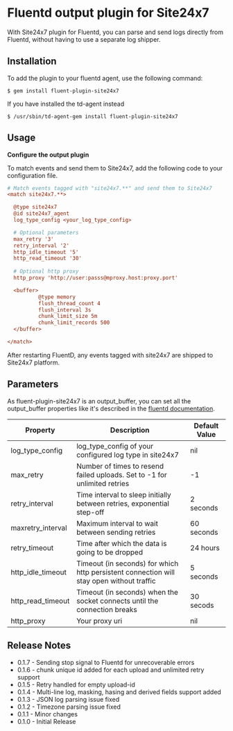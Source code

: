 # Fluentd output plugin for Site24x7

With Site24x7 plugin for Fluentd, you can parse and send logs directly from Fluentd, without having to use a separate log shipper.


## Installation

To add the plugin to your fluentd agent, use the following command:

```
$ gem install fluent-plugin-site24x7
```
If you have installed the td-agent instead

```
$ /usr/sbin/td-agent-gem install fluent-plugin-site24x7
```

## Usage

**Configure the output plugin**

To match events and send them to Site24x7, add the following code to your configuration file.

```cfg
# Match events tagged with "site24x7.**" and send them to Site24x7
<match site24x7.**>

  @type site24x7
  @id site24x7_agent
  log_type_config <your_log_type_config>

  # Optional parameters
  max_retry '3'
  retry_interval '2'
  http_idle_timeout '5'
  http_read_timeout '30'
  
  # Optional http proxy
  http_proxy 'http://user:passs@mproxy.host:proxy.port'

  <buffer>
          @type memory
          flush_thread_count 4
          flush_interval 3s
          chunk_limit_size 5m
          chunk_limit_records 500
  </buffer>

</match>
```
After restarting FluentD, any events tagged with site24x7 are shipped to Site24x7 platform.

## Parameters
As fluent-plugin-site24x7 is an output_buffer, you can set all the output_buffer properties like it's described in the [fluentd documentation](http://docs.fluentd.org/articles/output-plugin-overview#buffered-output-parameters).

Property | Description | Default Value
------------ | -------------|------------
log_type_config | log_type_config of your configured log type in site24x7 | nil
max_retry | Number of times to resend failed uploads. Set to -1 for unlimited retries | -1
retry_interval |  Time interval to sleep initially between retries, exponential step-off | 2 seconds
maxretry_interval | Maximum interval to wait between sending retries | 60 seconds
retry_timeout | Time after which the data is going to be dropped | 24 hours
http_idle_timeout | Timeout (in seconds) for which http persistent connection will stay open without traffic | 5 seconds
http_read_timeout | Timeout (in seconds) when the socket connects until the connection breaks | 30 secods
http_proxy | Your proxy uri | nil

## Release Notes
* 0.1.7 - Sending stop signal to Fluentd for unrecoverable errors
* 0.1.6 - chunk unique id added for each upload and unlimited retry support
* 0.1.5 - Retry handled for empty upload-id
* 0.1.4 - Multi-line log, masking, hasing and derived fields support added
* 0.1.3 - JSON log parsing issue fixed
* 0.1.2 - Timezone parsing issue fixed
* 0.1.1 - Minor changes
* 0.1.0 - Initial Release

